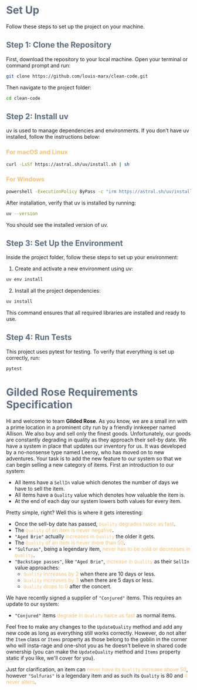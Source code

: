 # <span style="color:#5D6D7E;">Set Up</span>

Follow these steps to set up the project on your machine.

## <span style="color:#5D6D7E;">Step 1: Clone the Repository</span>

First, download the repository to your local machine. Open your terminal or command prompt and run:

```bash
git clone https://github.com/louis-marx/clean-code.git
````

Then navigate to the project folder:

```bash
cd clean-code
```

## <span style="color:#5D6D7E;">Step 2: Install uv</span>

uv is used to manage dependencies and environments. If you don’t have uv installed, follow the instructions below:

### <span style="color:#F5C078;">For macOS and Linux</span>

```bash
curl -LsSf https://astral.sh/uv/install.sh | sh
```

### <span style="color:#F5C078;">For Windows</span>

```bash
powershell -ExecutionPolicy ByPass -c "irm https://astral.sh/uv/install.ps1 | iex"
```

After installation, verify that uv is installed by running:

```bash
uv --version
```

You should see the installed version of uv.

## <span style="color:#5D6D7E;">Step 3: Set Up the Environment</span>

Inside the project folder, follow these steps to set up your environment:

1. Create and activate a new environment using uv:

```bash
uv env install
```

2. Install all the project dependencies:

```bash
uv install
```

This command ensures that all required libraries are installed and ready to use.

## <span style="color:#5D6D7E;">Step 4: Run Tests</span>

This project uses pytest for testing. To verify that everything is set up correctly, run:

```bash
pytest
```


# <span style="color:#5D6D7E;">Gilded Rose Requirements Specification</span>

Hi and welcome to team **Gilded Rose**. As you know, we are a small inn with a prime location in a prominent city run by a friendly innkeeper named Allison. We also buy and sell only the finest goods. Unfortunately, our goods are constantly degrading in quality as they approach their sell-by date. We have a system in place that updates our inventory for us. It was developed by a no-nonsense type named Leeroy, who has moved on to new adventures. Your task is to add the new feature to our system so that we can begin selling a new category of items. First an introduction to our system:

- All items have a `SellIn` value which denotes the number of days we have to sell the item.
- All items have a `Quality` value which denotes how valuable the item is.
- At the end of each day our system lowers both values for every item.

Pretty simple, right? Well this is where it gets interesting:

- Once the sell-by date has passed, <span style="color:#F5C078;">`Quality` degrades twice as fast</span>.
- The <span style="color:#F5C078;">`Quality` of an item is never negative</span>.
- `"Aged Brie"` actually <span style="color:#F5C078;">increases in `Quality`</span> the older it gets.
- The <span style="color:#F5C078;">`Quality` of an item is never more than 50</span>.
- `"Sulfuras"`, being a legendary item, <span style="color:#F5C078;">never has to be sold or decreases in `Quality`</span>.
- `"Backstage passes"`, like `"Aged Brie"`, <span style="color:#F5C078;">increase in `Quality`</span> as their `SellIn` value approaches:
  - <span style="color:#F5C078;">`Quality` increases by 2</span> when there are 10 days or less.
  - <span style="color:#F5C078;">`Quality` increases by 3</span> when there are 5 days or less.
  - <span style="color:#F5C078;">`Quality` drops to 0</span> after the concert.

We have recently signed a supplier of `"Conjured"` items. This requires an update to our system:

- `"Conjured"` items <span style="color:#F5C078;">degrade in `Quality` twice as fast</span> as normal items.

Feel free to make any changes to the `UpdateQuality` method and add any new code as long as everything still works correctly. However, do not alter the `Item` class or `Items` property as those belong to the goblin in the corner who will insta-rage and one-shot you as he doesn't believe in shared code ownership (you can make the `UpdateQuality` method and `Items` property static if you like, we'll cover for you).

Just for clarification, an item can <span style="color:#F5C078;">never have its `Quality` increase above 50</span>, however `"Sulfuras"` is a legendary item and as such its `Quality` is 80 and <span style="color:#F5C078;">it never alters</span>.
